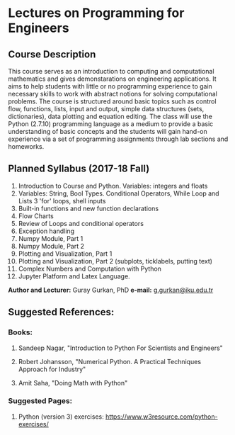 # Lectures on Programming for Engineers

## Course Description

This course serves as an introduction to computing and computational mathematics and gives demonstarations on engineering applications. It aims to help students with little or no programming experience to gain necessary skills to work with abstract notions for solving computational problems. The course is structured around basic topics such as control flow, functions, lists, input and output, simple data structures (sets, dictionaries), data plotting and equation editing. The class will use the Python (2.7.10) programming language as a medium to provide a basic understanding of basic concepts and the students will gain hand-on experience via a set of programming assignments through lab sections and homeworks.

## Planned Syllabus (2017-18 Fall)

 1. Introduction to Course and Python. Variables: integers and floats
 2. Variables: String, Bool Types. Conditional Operators, While Loop and Lists
 3  'for' loops, shell inputs
 4. Built-in functions and new function declarations
 5. Flow Charts
 6. Review of Loops and conditional operators
 7. Exception handling
 8. Numpy Module, Part 1
 9. Numpy Module, Part 2
10. Plotting and Visualization, Part 1
11. Plotting and Visualization, Part 2 (subplots, ticklabels, putting text) 
12. Complex Numbers and Computation with Python
13. Jupyter Platform and Latex Language.

**Author and Lecturer:** Guray Gurkan, PhD
**e-mail:** g.gurkan@iku.edu.tr

## Suggested References:

### Books:

1)  Sandeep Nagar, "Introduction to Python For Scientists and Engineers"

2)  Robert Johansson, "Numerical Python. A Practical Techniques Approach for Industry"

3) Amit Saha, "Doing Math with Python"

### Suggested Pages:

1) Python (version 3) exercises: https://www.w3resource.com/python-exercises/




